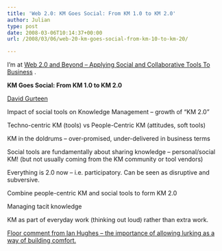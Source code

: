 ```yaml
---
title: 'Web 2.0: KM Goes Social: From KM 1.0 to KM 2.0'
author: Julian
type: post
date: 2008-03-06T10:14:37+00:00
url: /2008/03/06/web-20-km-goes-social-from-km-10-to-km-20/

---
```

I’m at [Web 2.0 and Beyond &#8211; Applying Social and Collaborative Tools To Business][1] .

**KM Goes Social: From KM 1.0 to KM 2.0** 

[David Gurteen][2]

Impact of social tools on Knowledge Management &#8211; growth of &#8220;KM 2.0&#8221;

Techno-centric KM (tools) vs People-Centric KM (attitudes, soft tools)

KM in the doldrums &#8211; over-promised, under-delivered in business terms

Social tools are fundamentally about sharing knowledge &#8211; personal/social KM! (but not usually coming from the KM community or tool vendors)

Everything is 2.0 now &#8211; i.e. participatory. Can be seen as disruptive and subversive.

Combine people-centric KM and social tools to form KM 2.0

Managing tacit knowledge

KM as part of everyday work (thinking out loud) rather than extra work.

<ins datetime="2008-03-06T10:14:41+00:00">Floor comment from <a href="http://eightbar.co.uk/about/epredator/">Ian Hughes</a> &#8211; the importance of allowing lurking as a way of building comfort.</ins>

 [1]: http://www.focusbiz.co.uk/conferences/web2.0/
 [2]: http://www.gurteen.com/